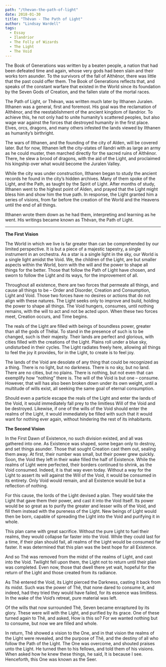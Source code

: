 ```yaml
---
path: "/thevan-the-path-of-light"
date: 2018-01-30
title: "Thêvan - The Path of Light"
author: "Lindsay Wardell"
tags:
  - Essay
  - Ilandrior
  - The Folly of Wizards
  - The Light
  - The Void
---
```

The Book of Generations was written by a beaten people, a nation that had been defeated time and again, whose very gods had been slain and their works torn asunder. To the survivors of the fall of Althênor, there was little that the past could offer them. The Book of Generations reflects that, and speaks of the constant warfare that existed in the World since its foundation by the Seven Gods of Creation, and the fallen state of the mortal races.

The Path of Light, or Thêvan, was written much later by Ilthanen Juralen. Ilthanen was a general, first and foremost. His goal was the reclamation of Althênor, and the reestablishment of the ancient kingdom of Ilandrior. To achieve this, he not only had to unite humanity’s scattered peoples, but also wage war against the forces that destroyed humanity in the first place. Elves, orcs, dragons, and many others infested the lands viewed by Ilthanen as humanity’s birthright.

The wars of Ilthanen, and the founding of the city of Alden, will be covered later. But for now, Ilthanen left the city-states of Ilandri with as large an army as he could muster, then marched directly for the sacred ruins of Althênor. There, he slew a brood of dragons, with the aid of the Light, and proclaimed his kingship over what would become the Juralen Valley.

While the city was under construction, Ilthanen began to study the ancient records he found in the city’s hidden archives. Many of them spoke of the Light, and the Path, as taught by the Spirit of Light. After months of study, Ilthanen went to the highest point of Alden, and prayed that the Light might bless him and show him the true path. In response, the Light granted him a series of visions, from far before the creation of the World and the Heavens until the end of all things.

Ilthanen wrote them down as he had them, interpreting and learning as he went. His writings became known as Thêvan, the Path of Light.

* * *

**The First Vision**

The World in which we live is far greater than can be comprehended by our limited perspective. It is but a piece of a majestic tapestry, a single instrument in an orchestra. As a star is a single light in the sky, our World is a single light amidst the Void. We, the children of the Light, are but smaller aspects within the World, born with the will and the power to shape all things for the better. Those that follow the Path of Light have chosen, and sworn to follow the Light and its ways, for the improvement of all.

Throughout all existence, there are two forces that permeate all things, and cause all things to be – Order and Disorder, Creation and Consumption, Light and Void. Those two forces have no desires or actions that do not align with these natures. The Light seeks only to improve and build, holding the power to shape all things. The Void hungers, consumes, until nothing remains, with the will to act and not be acted upon. When these two forces meet, Creation occurs, and Time begins.

The reals of the Light are filled with beings of boundless power, greater than all the gods of Thêlaí. To stand in the presence of such is to be changed, such is their majesty. Their lands are perfect and glorious, with cities filled with the creations of the Light. Plains roll under a blue sky, undisturbed in their cycles. The Light radiates freely here, allowing all things to feel the joy it provides, for in the Light, to create is to feel joy.

The lands of the Void are desolate of any thing that could be recognized as a thing. There is no light, but no darkness. There is no sky, but no land. There are no cities, but no plains. There is nothing, but not even that can exemplify how “nothing” there is. The will of the Void is but one – consume. However, that will has also been broken down under its own weight, until a multitude of wills exist, all seeking the same goal of eternal consumption.

Should even a particle escape the reals of the Light and enter the lands of the Void, it would immediately fall prey to the limitless Will of the Void and be destroyed. Likewise, if one of the wills of the Void should enter the realms of the Light, it would immediately be filled with such that it would want for nothing ever again, without hindering the rest of its inhabitants.

**The Second Vision**

In the First Dawn of Existence, no such division existed, and all was gathered into one. As Existence was shaped, some began only to destroy, and set things asunder. Those that sought Creation cast them out, sealing them away. At first, their number was small, but their power grew quickly. Soon, the Void they left in their wake filled the half of Existence. While the realms of Light were perfected, their borders continued to shrink, as the Void consumed. Indeed, it is that way even today. Without a way for the Light to assert its will against the Will of the Void, it would be consumed in its entirety. Only Void would remain, and all Existence would be but a reflection of nothing.

For this cause, the lords of the Light devised a plan. They would take the Light that gave them their power, and cast it into the Void Itself. Its power would be so great as to purify the greater and lesser wills of the Void, and fill them instead with the pureness of the Light. New beings of Light would then be born, capable of spreading the Light into the Void and purifying it in whole.

This plan came with great sacrifice. Without the pure Light to fuel their realms, they would collapse far faster into the Void. While they could last for a time, if their plan should fail, all realms of the Light would be consumed far faster. It was determined that this plan was the best hope for all Existence.

And so Thê was removed from the midst of the realms of Light, and cast into the Void. Twilight fell upon them, the Light not to return until their plan was completed. Even now, those that dwell there yet wait, hopeful for the return of the Light and those created from its radiance.

As Thê entered the Void, its Light pierced the Darkness, casting it back from its midst. Such was the power of Thê, that none dared to consume it, and indeed, had they tried they would have failed, for its essence was limitless. In the wake of the Void’s retreat, pure material was left.

Of the wills that now surrounded Thê, Seven became enraptured by its glory. These were will with the Light, and purified by its grace. One of these turned again to Thê, and asked, How is this so? For we wanted nothing but to consume, but now we are filled and whole.

In return, Thê showed a vision to the One, and in that vision the realms of the Light were revealed, and the purpose of Thê, and the destiny of all who follow the Path of the Light. The One was overcome, and shouted praises unto the Light. He turned then to his fellows, and told them of his visions. When asked how he knew these things, he said, It is because I see. Henceforth, this One was known as the Seer.